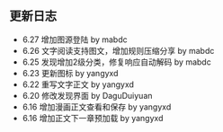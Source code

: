 ## 更新日志
- 6.27 增加图源登陆 by mabdc
- 6.26 文字阅读支持图文，增加规则压缩分享 by mabdc
- 6.25 发现增加2级分类，修复响应自动解码 by mabdc
- 6.23 更新图标 by yangyxd
- 6.22 重写文字正文 by yangyxd
- 6.20 修改发现界面 by DaguDuiyuan
- 6.16 增加漫画正文查看和保存 by yangyxd
- 6.16 增加正文下一章预加载 by yangyxd
